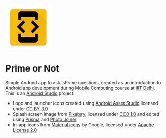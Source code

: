 ![logo](https://github.com/divayprakash/isprime/blob/master/app/src/main/res/mipmap-xxhdpi/ic_launcher.png)
# Prime or Not

Simple Android app to ask IsPrime questions, created as an introduction to Android app development during Mobile Computing course at [IIIT Delhi](http://iiitd.ac.in/). This is an [Android Studio](https://developer.android.com/studio/index.html) project.

* Logo and launcher icons created using [Android Asset Studio](https://romannurik.github.io/AndroidAssetStudio/icons-launcher.html) licensed under [CC BY 3.0](https://creativecommons.org/licenses/by/3.0/)
* Splash screen image from [Pixabay](https://pixabay.com/en/numbers-one-1-drop-shadow-1487222/), licensed under [CC0 1.0](https://creativecommons.org/publicdomain/zero/1.0/deed.en) and edited using [Prisma](http://prisma-ai.com/) and [Photo Joiner](http://www.photojoiner.net/collage-maker/editor)
* In-app icons from [Material icons](https://design.google.com/icons/) by Google, licensed under [Apache License 2.0](http://www.apache.org/licenses/LICENSE-2.0)
